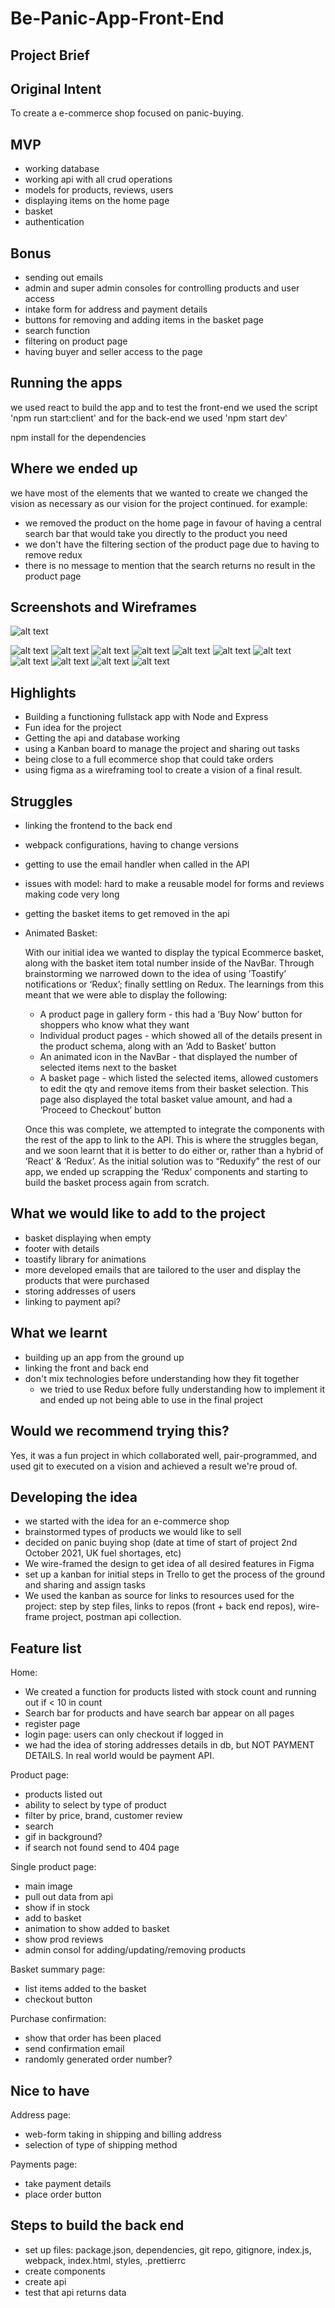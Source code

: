 # Be-Panic-App-Front-End

## Project Brief

## Original Intent

To create a e-commerce shop focused on panic-buying.

## MVP

- working database
- working api with all crud operations
- models for products, reviews, users
- displaying items on the home page
- basket
- authentication

## Bonus

- sending out emails
- admin and super admin consoles for controlling products and user access
- intake form for address and payment details
- buttons for removing and adding items in the basket page
- search function
- filtering on product page
- having buyer and seller access to the page

## Running the apps

we used react to build the app and to test the front-end we used the script 'npm run start:client' and for the back-end we used 'npm start dev'

npm install for the dependencies

## Where we ended up

we have most of the elements that we wanted to create
we changed the vision as necessary as our vision for the project continued.
for example:

- we removed the product on the home page in favour of having a central search bar that would take you directly to the product you need
- we don't have the filtering section of the product page due to having to remove redux
- there is no message to mention that the search returns no result in the product page

## Screenshots and Wireframes

![alt text](https://user-images.githubusercontent.com/64632596/137585118-de0ee6ad-acb8-4ed3-837f-20197b5ee2ce.png 'Wireframe Home')

![alt text](https://user-images.githubusercontent.com/64632596/137585393-15cc645b-a9b6-4fe1-b619-7b8fd67c8078.png 'Wireframe Product Page')
![alt text](https://user-images.githubusercontent.com/64632596/137585446-9342b2ef-b92b-46c3-8cf6-d2492c6f953b.png 'Wireframe Single Product Page')
![alt text](https://user-images.githubusercontent.com/64632596/137585510-7a355b97-b1a4-4828-ba3e-f93d8abe5f7f.png 'Wireframe Register Page')
![alt text](https://user-images.githubusercontent.com/64632596/137585530-8412e219-dfa8-42df-bb74-b0e079782cdf.png 'Wireframe Login Page')
![alt text](https://user-images.githubusercontent.com/64632596/137585562-e4cd87d2-4a5d-4cc4-9b96-cefecb4f50be.png 'Wireframe Search Not Found')
![alt text](https://user-images.githubusercontent.com/64632596/137585585-9d1631df-1d3b-4b7e-844a-fc2e62577688.png 'Wireframe Admin Product Console')
![alt text](https://user-images.githubusercontent.com/64632596/137585612-5534fbd5-8624-4b94-ad01-f01dc5ba7721.png 'Wireframe User Management Console')
![alt text](https://user-images.githubusercontent.com/64632596/137585640-d54448cd-2dce-4ee5-a034-737f08e07521.png 'Wireframe Basket Page')
![alt text](https://user-images.githubusercontent.com/64632596/137585668-827f48b0-590b-490d-8a59-559ef4ea2acd.png 'Wireframe Address page')
![alt text](https://user-images.githubusercontent.com/64632596/137585683-6b23b61b-2313-4074-af09-7c3023efd4d5.png 'Wireframe Payment Page')
![alt text](https://user-images.githubusercontent.com/64632596/137585704-981d80cd-28eb-4b07-8d44-5e70de1e8418.png 'Wireframe Confirmation Page')

## Highlights

- Building a functioning fullstack app with Node and Express
- Fun idea for the project
- Getting the api and database working
- using a Kanban board to manage the project and sharing out tasks
- being close to a full ecommerce shop that could take orders
- using figma as a wireframing tool to create a vision of a final result.

## Struggles

- linking the frontend to the back end
- webpack configurations, having to change versions
- getting to use the email handler when called in the API
- issues with model: hard to make a reusable model for forms and reviews making code very long
- getting the basket items to get removed in the api
- Animated Basket:

  With our initial idea we wanted to display the typical Ecommerce basket, along with the basket item total number inside of the NavBar. Through brainstorming we narrowed down to the idea of using ’Toastify’ notifications or ‘Redux’; finally settling on Redux. The learnings from this meant that we were able to display the following:

  - A product page in gallery form - this had a ‘Buy Now’ button for shoppers who know what they want
  - Individual product pages - which showed all of the details present in the product schema, along with an ‘Add to Basket’ button
  - An animated icon in the NavBar - that displayed the number of selected items next to the basket
  - A basket page - which listed the selected items, allowed customers to edit the qty and remove items from their basket selection. This page also displayed the total basket value amount, and had a ‘Proceed to Checkout’ button

  Once this was complete, we attempted to integrate the components with the rest of the app to link to the API. This is where the struggles began, and we soon learnt that it is better to do either or, rather than a hybrid of ‘React’ & ‘Redux’. As the initial solution was to “Reduxify” the rest of our app, we ended up scrapping the ‘Redux’ components and starting to build the basket process again from scratch.

## What we would like to add to the project

- basket displaying when empty
- footer with details
- toastify library for animations
- more developed emails that are tailored to the user and display the products that were purchased
- storing addresses of users
- linking to payment api?

## What we learnt

- building up an app from the ground up
- linking the front and back end
- don't mix technologies before understanding how they fit together
  - we tried to use Redux before fully understanding how to implement it and ended up not being able to use in the final project

## Would we recommend trying this?

Yes, it was a fun project in which collaborated well, pair-programmed, and used git to executed on a vision and achieved a result we're proud of.

## Developing the idea

- we started with the idea for an e-commerce shop
- brainstormed types of products we would like to sell
- decided on panic buying shop (date at time of start of project 2nd October 2021, UK fuel shortages, etc)
- We wire-framed the design to get idea of all desired features in Figma
- set up a kanban for initial steps in Trello to get the process of the ground and sharing and assign tasks
- We used the kanban as source for links to resources used for the project: step by step files, links to repos (front + back end repos), wire-frame project, postman api collection.

## Feature list

Home:

- We created a function for products listed with stock count and running out if < 10 in count
- Search bar for products and have search bar appear on all pages
- register page
- login page: users can only checkout if logged in
- we had the idea of storing addresses details in db, but NOT PAYMENT DETAILS. In real world would be payment API.

Product page:

- products listed out
- ability to select by type of product
- filter by price, brand, customer review
- search
- gif in background?
- if search not found send to 404 page

Single product page:

- main image
- pull out data from api
- show if in stock
- add to basket
- animation to show added to basket
- show prod reviews
- admin consol for adding/updating/removing products

Basket summary page:

- list items added to the basket
- checkout button

Purchase confirmation:

- show that order has been placed
- send confirmation email
- randomly generated order number?

## Nice to have

Address page:

- web-form taking in shipping and billing address
- selection of type of shipping method

Payments page:

- take payment details
- place order button

## Steps to build the back end

- set up files: package.json, dependencies, git repo, gitignore, index.js, webpack, index.html, styles, .prettierrc
- create components
- create api
- test that api returns data

